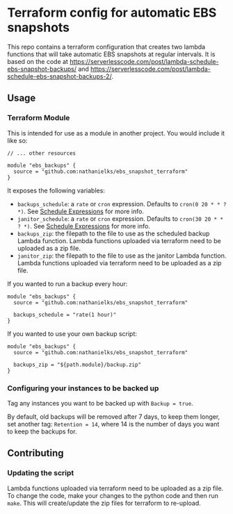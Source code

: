 # Terraform config for automatic EBS snapshots

This repo contains a terraform configuration that creates two lambda functions
that will take automatic EBS snapshots at regular intervals. It is based on
the code at
<https://serverlesscode.com/post/lambda-schedule-ebs-snapshot-backups/> and
<https://serverlesscode.com/post/lambda-schedule-ebs-snapshot-backups-2/>.

## Usage

### Terraform Module

This is intended for use as a module in another project. You would include it like so:
```
// ... other resources

module "ebs_backups" {
  source = "github.com:nathanielks/ebs_snapshot_terraform"
}
```

It exposes the following variables:

- `backups_schedule`: a `rate` or `cron` expression. Defaults to `cron(0 20 * * ? *)`. See [Schedule Expressions][schedule-expressions] for more info.
- `janitor_schedule`: a `rate` or `cron` expression. Defaults to `cron(30 20 * * ? *)`. See [Schedule Expressions][schedule-expressions] for more info.
- `backups_zip`: the filepath to the file to use as the scheduled backup Lambda function. Lambda functions uploaded via terraform need to be uploaded as a zip file.
- `janitor_zip`: the filepath to the file to use as the janitor Lambda function. Lambda functions uploaded via terraform need to be uploaded as a zip file.

If you wanted to run a backup every hour:
```
module "ebs_backups" {
  source = "github.com:nathanielks/ebs_snapshot_terraform"

  backups_schedule = "rate(1 hour)"
}
```

If you wanted to use your own backup script:
```
module "ebs_backups" {
  source = "github.com:nathanielks/ebs_snapshot_terraform"

  backups_zip = "${path.module}/backup.zip"
}
```

### Configuring your instances to be backed up

Tag any instances you want to be backed up with `Backup = true`.

By default, old backups will be removed after 7 days, to keep them longer, set
another tag: `Retention = 14`, where 14 is the number of days you want to keep
the backups for.

## Contributing

### Updating the script

Lambda functions uploaded via terraform need to be uploaded as a zip file. To
change the code, make your changes to the python code and then run `make`.
This will create/update the zip files for terraform to re-upload.

[schedule-expressions]: http://docs.aws.amazon.com/lambda/latest/dg/tutorial-scheduled-events-schedule-expressions.html
